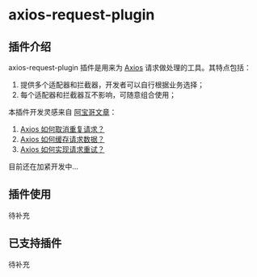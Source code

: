 # axios-request-plugin

## 插件介绍
axios-request-plugin 插件是用来为 [Axios](https://github.com/axios/axios) 请求做处理的工具。其特点包括：
1. 提供多个适配器和拦截器，开发者可以自行根据业务选择；
2. 每个适配器和拦截器互不影响，可随意组合使用；

本插件开发灵感来自 [阿宝哥文章](https://juejin.cn/user/1011206425950605)：
1. [Axios 如何取消重复请求？](https://mp.weixin.qq.com/s/By-iXlONjSZLKFG2Xd7rpg)
2. [Axios 如何缓存请求数据？](https://mp.weixin.qq.com/s/NfyxtWUzjHh6ucXvBF9B4Q)
3. [Axios 如何实现请求重试？](https://mp.weixin.qq.com/s/8RJSBwCDTvwX3Oql31ckkg)

目前还在加紧开发中...
## 插件使用

待补充

## 已支持插件

待补充
